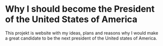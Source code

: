 # Why I should become the President of the United States of America
This projekt is website with my ideas, plans and reasons why I would make a great candidate to be the next president of the United states of America.
